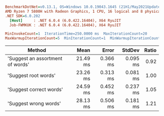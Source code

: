 ``` ini

BenchmarkDotNet=v0.13.1, OS=Windows 10.0.19043.1645 (21H1/May2021Update)
AMD Ryzen 7 5800H with Radeon Graphics, 1 CPU, 16 logical and 8 physical cores
.NET SDK=6.0.202
  [Host]     : .NET 6.0.4 (6.0.422.16404), X64 RyuJIT
  Job-FWMKUK : .NET 6.0.4 (6.0.422.16404), X64 RyuJIT

MinInvokeCount=1  IterationTime=250.0000 ms  MaxIterationCount=20  
MaxWarmupIterationCount=5  MinIterationCount=1  MinWarmupIterationCount=1  

```
|                           Method |     Mean |    Error |   StdDev | Ratio |
|--------------------------------- |---------:|---------:|---------:|------:|
| &#39;Suggest an assortment of words&#39; | 21.49 ms | 0.366 ms | 0.095 ms |  0.92 |
|             &#39;Suggest root words&#39; | 23.26 ms | 0.313 ms | 0.081 ms |  1.00 |
|          &#39;Suggest correct words&#39; | 24.59 ms | 0.452 ms | 0.237 ms |  1.05 |
|            &#39;Suggest wrong words&#39; | 28.13 ms | 0.506 ms | 0.181 ms |  1.21 |
